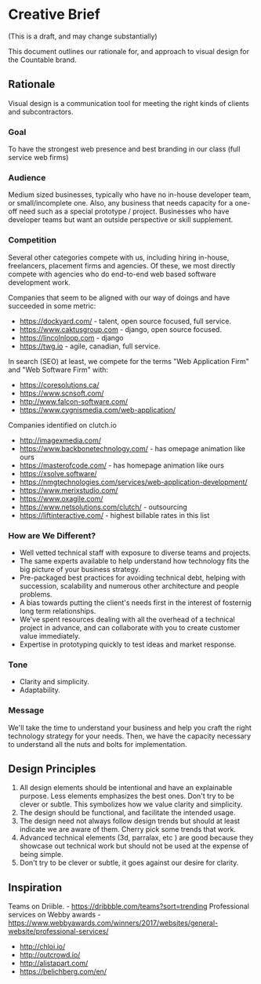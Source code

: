 # Creative Brief

(This is a draft, and may change substantially)

This document outlines our rationale for, and approach to visual design for the Countable brand.

## Rationale

Visual design is a communication tool for meeting the right kinds of clients and subcontractors.

### Goal

To have the strongest web presence and best branding in our class (full service web firms)

### Audience

Medium sized businesses, typically who have no in-house developer team, or small/incomplete one. Also, any business that needs capacity for a one-off need such as a special prototype / project. Businesses who have developer teams but want an outside perspective or skill supplement.

### Competition

Several other categories compete with us, including hiring in-house, freelancers, placement firms and agencies. Of these, we most directly compete with agencies who do end-to-end web based software development work.

Companies that seem to be aligned with our way of doings and have succeeded in some metric:
  * https://dockyard.com/ - talent, open source focused, full service.
  * https://www.caktusgroup.com - django, open source focused.
  * https://lincolnloop.com - django
  * https://twg.io - agile, canadian, full service.

In search (SEO) at least, we compete for the terms "Web Application Firm" and "Web Software Firm" with:
  * https://coresolutions.ca/
  * https://www.scnsoft.com/
  * http://www.falcon-software.com/
  * https://www.cygnismedia.com/web-application/

Companies identified on clutch.io
  * http://imagexmedia.com/
  * https://www.backbonetechnology.com/ - has omepage animation like ours
  * https://masterofcode.com/ - has homepage animation like ours
  * https://xsolve.software/
  * https://nmgtechnologies.com/services/web-application-development/
  * https://www.merixstudio.com/
  * https://www.oxagile.com/
  * https://www.netsolutions.com/clutch/ - outsourcing
  * https://liftinteractive.com/ - highest billable rates in this list


 
### How are We Different?

  * Well vetted technical staff with exposure to diverse teams and projects.
  * The same experts available to help understand how technology fits the big picture of your business strategy.
  * Pre-packaged best practices for avoiding technical debt, helping with succession, scalability and numerous other architecture and people problems.
  * A bias towards putting the client's needs first in the interest of fosternig long term relationships.
  * We've spent resources dealing with all the overhead of a technical project in advance, and can collaborate with you to create customer value immediately.
  * Expertise in prototyping quickly to test ideas and market response.

### Tone

  * Clarity and simplicity.
  * Adaptability.

### Message

We'll take the time to understand your business and help you craft the right technology strategy for your needs. Then, we have the capacity necessary to understand all the nuts and bolts for implementation.

## Design Principles

1. All design elements should be intentional and have an explainable purpose. Less elements emphasizes the best ones. Don't try to be clever or subtle. This symbolizes how we value clarity and simplicity.
2. The design should be functional, and facilitate the intended usage.
3. The design need not always follow design trends but should at least indicate we are aware of them. Cherry pick some trends that work.
4. Advanced technical elements (3d, parralax, etc ) are good because they showcase out technical work but should not be used at the expense of being simple.
5. Don't try to be clever or subtle, it goes against our desire for clarity.

## Inspiration

Teams on Driible. - https://dribbble.com/teams?sort=trending
Professional services on Webby awards - https://www.webbyawards.com/winners/2017/websites/general-website/professional-services/

  * http://chloi.io/
  * http://outcrowd.io/
  * http://alistapart.com/
  * https://belichberg.com/en/
  
